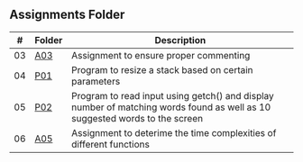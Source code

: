 ##  Assignments Folder

|  #  | Folder                                                                                  |                        Description                          |
|:---:| --------------------------------------------------------------------------------------- | ----------------------------------------------------------- |
|  03  | [A03](https://github.com/apwarren/3013-Algorithms-Warren/tree/master/Assignments/A03) | Assignment to ensure proper commenting |
|  04  | [P01](https://github.com/apwarren/3013-Algorithms-Warren/tree/master/Assignments/P01) | Program to resize a stack based on certain parameters |
|  05  | [P02](https://github.com/apwarren/3013-Algorithms-Warren/tree/master/Assignments/P02) | Program to read input using getch() and display number of matching words found as well as 10 suggested words to the screen |
|  06  | [A05](https://github.com/apwarren/3013-Algorithms-Warren/tree/master/Assignments/A05) | Assignment to deterime the time complexities of different functions |
